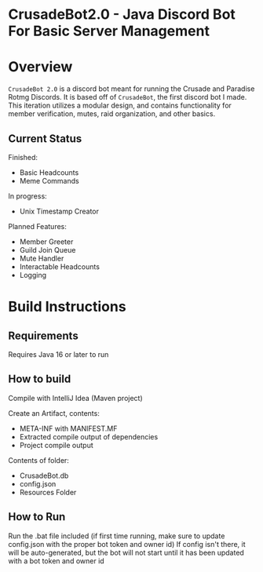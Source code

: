 # CrusadeBot2.0 - Java Discord Bot For Basic Server Management

# Overview

`CrusadeBot 2.0` is a discord bot meant for running the Crusade and Paradise Rotmg Discords.
It is based off of `CrusadeBot`, the first discord bot I made.
This iteration utilizes a modular design, and contains functionality for member verification, mutes, raid organization, and other basics.

## Current Status

Finished:
- Basic Headcounts
- Meme Commands

In progress:
- Unix Timestamp Creator

Planned Features:
- Member Greeter
- Guild Join Queue
- Mute Handler
- Interactable Headcounts
- Logging

# Build Instructions

## Requirements

Requires Java 16 or later to run

## How to build

Compile with IntelliJ Idea (Maven project)

Create an Artifact, contents:
- META-INF with MANIFEST.MF
- Extracted compile output of dependencies
- Project compile output

Contents of folder:
- CrusadeBot.db
- config.json
- Resources Folder

## How to Run

Run the .bat file included (if first time running, make sure to update config.json with the proper bot token and owner id)
If config isn't there, it will be auto-generated, but the bot will not start until it has been updated with a bot token and owner id
